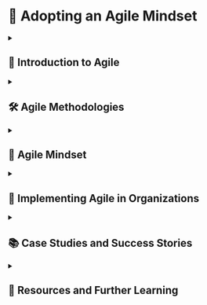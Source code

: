 # 🚀 Adopting an Agile Mindset

<details>
<summary><h2>📌 Introduction to Agile</h2></summary>

### 🔍 What is Agile?
| Resource | Link |
|----------|------|
| Agile Alliance | [What is Agile?](https://www.agilealliance.org/agile101/) |

### 📜 History of Agile
| Resource | Link |
|----------|------|
| Agile Manifesto | [History of Agile](https://www.agilealliance.org/agile101/the-agile-manifesto/) |

### 💎 Agile Principles and Values
| Resource | Link |
|----------|------|
| 12 Principles | [Agile Principles](https://www.agilealliance.org/agile101/12-principles-behind-the-agile-manifesto/) |
</details>

<details>
<summary><h2>🛠️ Agile Methodologies</h2></summary>

### 🏉 Scrum
| Resource | Link |
|----------|------|
| Scrum.org | [Scrum Explained](https://www.scrum.org/resources/what-is-scrum) |

### 📊 Kanban
| Resource | Link |
|----------|------|
| Kanbanize | [Kanban Explained](https://www.kanbanize.com/kanban-resources/getting-started/what-is-kanban) |

### ⚙️ Lean
| Resource | Link |
|----------|------|
| Lean Institute | [Lean Software Development](https://www.lean.org/WhatsLean/) |

### ⚡ Extreme Programming (XP)
| Resource | Link |
|----------|------|
| Agile Alliance | [XP Explained](https://www.agilealliance.org/glossary/xp/) |
</details>

<details>
<summary><h2>🧠 Agile Mindset</h2></summary>

### 🔄 Embracing Change
| Resource | Link |
|----------|------|
| Agile Alliance | [Embracing Change](https://www.agilealliance.org/agile101/embracing-change/) |

### 👨‍💼 Customer-Centric Thinking
| Resource | Link |
|----------|------|
| Agile Alliance | [Customer-Centric Agile](https://www.agilealliance.org/agile101/customer-centric/) |

### 👥 Collaboration and Teamwork
| Resource | Link |
|----------|------|
| Agile Alliance | [Agile Teamwork](https://www.agilealliance.org/agile101/teamwork/) |

### 📈 Continuous Improvement
| Resource | Link |
|----------|------|
| Agile Alliance | [Continuous Improvement](https://www.agilealliance.org/agile101/continuous-improvement/) |
</details>

<details>
<summary><h2>🏢 Implementing Agile in Organizations</h2></summary>

### 🏛️ Organizational Culture
| Resource | Link |
|----------|------|
| Agile Alliance | [Agile Culture](https://www.agilealliance.org/agile101/agile-culture/) |

### 👔 Leadership and Management
| Resource | Link |
|----------|------|
| Agile Alliance | [Agile Leadership](https://www.agilealliance.org/agile101/agile-leadership/) |

### 🔀 Change Management
| Resource | Link |
|----------|------|
| Agile Alliance | [Change Management](https://www.agilealliance.org/agile101/change-management/) |

### 📏 Metrics and Measurement
| Resource | Link |
|----------|------|
| Agile Alliance | [Agile Metrics](https://www.agilealliance.org/agile101/metrics-and-measurement/) |
</details>

<details>
<summary><h2>📚 Case Studies and Success Stories</h2></summary>

### 🌍 Real-World Examples
| Example | Link |
|---------|------|
| Spotify | [Agile Case Study](https://www.agilealliance.org/resources/experience-reports/spotify/) |

### 🎓 Lessons Learned
| Resource | Link |
|----------|------|
| Experience Reports | [Agile Lessons](https://www.agilealliance.org/resources/experience-reports/) |
</details>

<details>
<summary><h2>📖 Resources and Further Learning</h2></summary>

### 📚 Books
| Title | Link |
|-------|------|
| Agile Software Development | [Amazon](https://www.amazon.com/Agile-Software-Development-Principles-Patterns-Practices/dp/0135974445) |

### 📰 Articles
| Source | Link |
|--------|------|
| Agile Alliance | [Articles](https://www.agilealliance.org/) |

### 🎓 Online Courses
| Platform | Link |
|----------|------|
| Coursera | [Agile Courses](https://www.coursera.org/courses?query=agile) |
</details>
